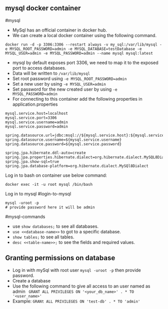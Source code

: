 ## mysql docker container
#mysql
- MySql has an official container in docker hub.
- We can create a local docker container using the following command.

```commandline
docker run -d -p 3306:3306 --restart always -v my_sql:/var/lib/mysql -e MYSQL_ROOT_PASSWORD=admin -e MYSQL_DATABASE=testDatabase -e MYSQL_USER=admin -e MYSQL_PASSWORD=admin --name mysql mysql:latest
```

- mysql by default exposes port 3306, we need to map it to the exposed port to access databases.
- Data will be written to `/var/lib/mysql`
- Set root password using `-e MYSQL_ROOT_PASSWORD=admin`
- Set a new user by using `-e MYSQL_USER=admin`
- Set password for the new created user by using `-e MYSQL_PASSWORD=admin`
- For connecting to this container add the following properties in application.properties

```properties
mysql.service.host=localhost
mysql.service.port=3306
mysql.service.username=admin
mysql.service.password=admin

spring.datasource.url=jdbc:msql://${mysql.service.host}:${mysql.service.port}/testdirector
spring.datasource.username=${mysql.service.username}
spring.datasource.password=${mysql.service.password}

spring.jpa.hibernate.ddl-auto=create
spring.jpa.properties.hibernate.dialect=org.hibernate.dialect.MySQL8Dialect
spring.jpa.show-sql=true
spring.jpa.database-platform=org.hibernate.dialect.MySQl8Dialect
```

Log in to bash on container use below command:
```commandline
docker exec -it -u root mysql /bin/bash
```

Log in to mysql #login-to-mysql
```
mysql -uroot -p
# provide password here it will be admin
```

#mysql-commands
- use `show databases;` to see all databases.
- `use <<database-name>>` to got to a specific database.
-  `show tables;` to see all tables.
-  `desc <<table-name>>;` to see the fields and required values.

## Granting permissions on database
- Log in with mySql with root user `mysql -uroot -p` then provide password.
- Create a database
- Use the following command to give all access to an user named as admin ` GRANT ALL PRIVILEGES ON '<your_db_name>' . * TO '<user_name>'`
- Example: `GRANt ALL PRIVILEGES ON 'test-db' . * TO 'admin'`